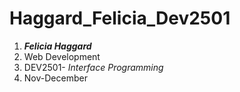 # Haggard_Felicia_Dev2501
1. ***Felicia Haggard***
2. Web Development
3. DEV2501- *Interface Programming*
4. Nov-December
